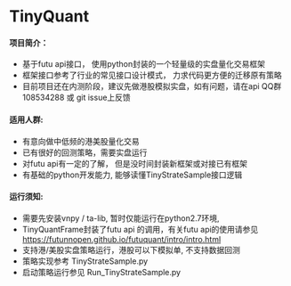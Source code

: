 # TinyQuant
#### 项目简介：
+ 基于futu api接口， 使用python封装的一个轻量级的实盘量化交易框架
+ 框架接口参考了行业的常见接口设计模式， 力求代码更方便的迁移原有策略
+ 目前项目还在内测阶段，建议先做港股模拟实盘，如有问题，请在api QQ群 108534288 或 git issue上反馈

#### 适用人群:
+ 有意向做中低频的港美股量化交易
+ 已有很好的回测策略，需要实盘运行
+ 对futu api有一定的了解， 但是没时间封装新框架或对接已有框架
+ 有基础的python开发能力, 能够读懂TinyStrateSample接口逻辑

#### 运行须知:
+ 需要先安装vnpy / ta-lib, 暂时仅能运行在python2.7环境,
+ TinyQuantFrame封装了futu api 的调用，有关futu api的使用请参见 https://futunnopen.github.io/futuquant/intro/intro.html
+ 支持港/美股实盘策略运行，港股可以下模拟单, 不支持数据回测
+ 策略实现参考 TinyStrateSample.py
+ 启动策略运行参见 Run_TinyStrateSample.py
